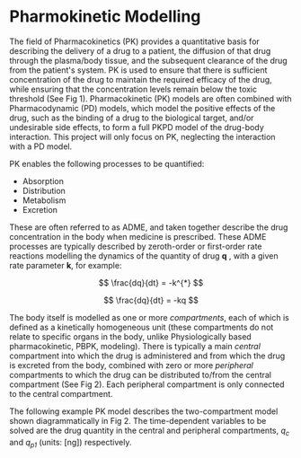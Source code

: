 # **Pharmokinetic Modelling**
The field of Pharmacokinetics (PK) provides a quantitative basis for describing the delivery of a drug to a patient, the diffusion of that drug through the plasma/body tissue, and the subsequent clearance of the drug from the patient's system. PK is used to ensure that there is sufficient concentration of the drug to maintain the required efficacy of the drug, while ensuring that the concentration levels remain below the toxic threshold (See Fig 1). Pharmacokinetic (PK) models are often combined with Pharmacodynamic (PD) models, which model the positive effects of the drug, such as the binding of a drug to the biological target, and/or undesirable side effects, to form a full PKPD model of the drug-body interaction. This project will only focus on PK, neglecting the interaction with a PD model.

PK enables the following processes to be quantified:
- Absorption
- Distribution
- Metabolism
- Excretion

These are often referred to as ADME, and taken together describe the drug concentration in the body when medicine is prescribed. These ADME processes are typically described by zeroth-order or first-order rate reactions modelling the dynamics of the quantity of drug **q** , with a given rate parameter **k**, for example:

$$ \frac{dq}{dt} = -k^{*} $$

$$ \frac{dq}{dt} = -kq $$

The body itself is modelled as one or more *compartments*, each of which is defined as a kinetically homogeneous unit (these compartments do not relate to specific organs in the body, unlike Physiologically based pharmacokinetic, PBPK, modeling). There is typically a main *central* compartment into which the drug is administered and from which the drug is excreted from the body, combined with zero or more *peripheral* compartments to which the drug can be distributed to/from the central compartment (See Fig 2). Each peripheral compartment is only connected to the central compartment.

The following example PK model describes the two-compartment model shown diagrammatically in Fig 2. The time-dependent variables to be solved are the drug quantity in the central and peripheral compartments, 
*q<sub>c</sub>* and *q<sub>p1</sub>* (units: [ng]) respectively.

